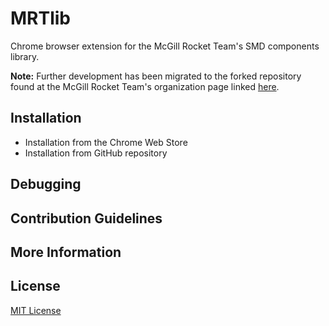 # MRTlib
Chrome browser extension for the McGill Rocket Team's SMD components library. 

**Note:** Further development has been migrated to the forked repository found at the McGill Rocket Team's organization page linked [here](https://github.com/McGillRocketTeam).

## Installation
* Installation from the Chrome Web Store
* Installation from GitHub repository

## Debugging

## Contribution Guidelines

## More Information

## License
[MIT License](LICENSE)